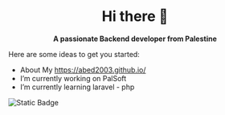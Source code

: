 <h1><center><strong>Hi there 👋</strong></center></h1>

<center><strong>A passionate Backend developer from Palestine</strong></center>

Here are some ideas to get you started:
- About My https://abed2003.github.io/
- I’m currently working on PalSoft 
- I’m currently learning laravel - php 



<img alt="Static Badge" src="https://img.shields.io/badge/https%3A%2F%2Fupload.wikimedia.org%2Fwikipedia%2Fcommons%2F6%2F61%2FHTML5_logo_and_wordmark.svg">
